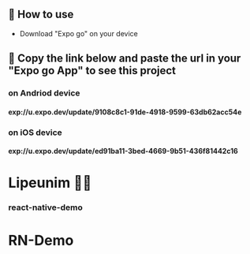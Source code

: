 ## 📝 How to use

- Download "Expo go" on your device

## 🚀 Copy the link below and paste the url in your "Expo go App" to see this project

### on Andriod device

#### exp://u.expo.dev/update/9108c8c1-91de-4918-9599-63db62acc54e

### on iOS device

#### exp://u.expo.dev/update/ed91ba11-3bed-4669-9b51-436f81442c16

# Lipeunim 🚀🚀

### react-native-demo
# RN-Demo

